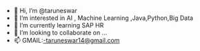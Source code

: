 - 👋 Hi, I’m @taruneswar
- 👀 I’m interested in AI , Machine Learning ,Java,Python,Big Data
- 🌱 I’m currently learning SAP HR
- 💞️ I’m looking to collaborate on ...
- 📫 GMAIL:-taruneswar14@gmail.com 

<!---
taruneswar/taruneswar is a ✨ special ✨ repository because its `README.md` (this file) appears on your GitHub profile.
You can click the Preview link to take a look at your changes.
--->
